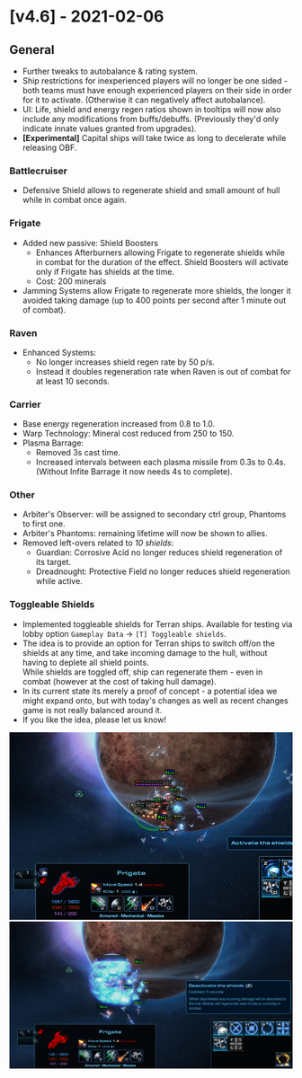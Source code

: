# [v4.6] - 2021-02-06

## General

- Further tweaks to autobalance & rating system.
- Ship restrictions for inexperienced players will no longer be one sided - both teams must have enough experienced players on their side in order for it to activate. (Otherwise it can negatively affect autobalance).
- UI: Life, shield and energy regen ratios shown in tooltips will now also include any modifications from buffs/debuffs. (Previously they'd only indicate innate values granted from upgrades).
- **[Experimental]** Capital ships will take twice as long to decelerate while releasing OBF.

### Battlecruiser

- Defensive Shield allows to regenerate shield and small amount of hull while in combat once again.

### Frigate

- Added new passive: Shield Boosters
  - Enhances Afterburners allowing Frigate to regenerate shields while in combat for the duration of the effect. Shield Boosters will activate only if Frigate has shields at the time.
  - Cost: 200 minerals
- Jamming Systems allow Frigate to regenerate more shields, the longer it avoided taking damage (up to 400 points per second after 1 minute out of combat).

### Raven

- Enhanced Systems:
  - No longer increases shield regen rate by 50 p/s.
  - Instead it doubles regeneration rate when Raven is out of combat for at least 10 seconds.

### Carrier

- Base energy regeneration increased from 0.8 to 1.0.
- Warp Technology: Mineral cost reduced from 250 to 150.
- Plasma Barrage:
  - Removed 3s cast time.
  - Increased intervals between each plasma missile from 0.3s to 0.4s. (Without Infite Barrage it now needs 4s to complete).

### Other

- Arbiter's Observer: will be assigned to secondary ctrl group, Phantoms to first one.
- Arbiter's Phantoms: remaining lifetime will now be shown to allies.
- Removed left-overs related to *10 shields*:
  - Guardian: Corrosive Acid no longer reduces shield regeneration of its target.
  - Dreadnought: Protective Field no longer reduces shield regeneration while active.

### Toggleable Shields

- Implemented toggleable shields for Terran ships. Available for testing via lobby option `Gameplay Data` -> `[T] Toggleable shields`.
- The idea is to provide an option for Terran ships to switch off/on the shields at any time, and take incoming damage to the hull, without having to deplete all shield points.\
  While shields are toggled off, ship can regenerate them - even in combat (however at the cost of taking hull damage).
- In its current state its merely a proof of concept - a potential idea we might expand onto, but with today's changes as well as recent changes game is not really balanced around it.
- If you like the idea, please let us know!

![](./v4.6/shields-off.png)\
![](./v4.6/shields-on.png)
